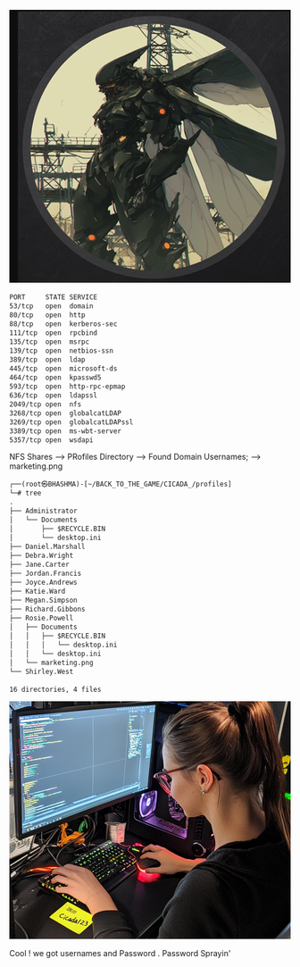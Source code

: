 

![](Cover_Cicada.png)



```
PORT     STATE SERVICE
53/tcp   open  domain
80/tcp   open  http
88/tcp   open  kerberos-sec
111/tcp  open  rpcbind
135/tcp  open  msrpc
139/tcp  open  netbios-ssn
389/tcp  open  ldap
445/tcp  open  microsoft-ds
464/tcp  open  kpasswd5
593/tcp  open  http-rpc-epmap
636/tcp  open  ldapssl
2049/tcp open  nfs
3268/tcp open  globalcatLDAP
3269/tcp open  globalcatLDAPssl
3389/tcp open  ms-wbt-server
5357/tcp open  wsdapi
```


NFS Shares --> PRofiles Directory 
--> Found Domain Usernames;
--> marketing.png

```
┌──(root㉿BHASHMA)-[~/BACK_TO_THE_GAME/CICADA_/profiles]
└─# tree
.
├── Administrator
│   └── Documents
│       ├── $RECYCLE.BIN
│       └── desktop.ini
├── Daniel.Marshall
├── Debra.Wright
├── Jane.Carter
├── Jordan.Francis
├── Joyce.Andrews
├── Katie.Ward
├── Megan.Simpson
├── Richard.Gibbons
├── Rosie.Powell
│   ├── Documents
│   │   ├── $RECYCLE.BIN
│   │   │   └── desktop.ini
│   │   └── desktop.ini
│   └── marketing.png
└── Shirley.West

16 directories, 4 files
```


![](Marketing.png.png)


Cool ! we got usernames and Password . Password Sprayin'

